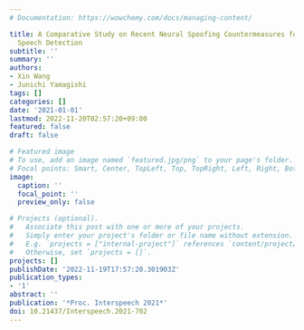 ```yaml
---
# Documentation: https://wowchemy.com/docs/managing-content/

title: A Comparative Study on Recent Neural Spoofing Countermeasures for Synthetic
  Speech Detection
subtitle: ''
summary: ''
authors:
- Xin Wang
- Junichi Yamagishi
tags: []
categories: []
date: '2021-01-01'
lastmod: 2022-11-20T02:57:20+09:00
featured: false
draft: false

# Featured image
# To use, add an image named `featured.jpg/png` to your page's folder.
# Focal points: Smart, Center, TopLeft, Top, TopRight, Left, Right, BottomLeft, Bottom, BottomRight.
image:
  caption: ''
  focal_point: ''
  preview_only: false

# Projects (optional).
#   Associate this post with one or more of your projects.
#   Simply enter your project's folder or file name without extension.
#   E.g. `projects = ["internal-project"]` references `content/project/deep-learning/index.md`.
#   Otherwise, set `projects = []`.
projects: []
publishDate: '2022-11-19T17:57:20.301903Z'
publication_types:
- '1'
abstract: ''
publication: '*Proc. Interspeech 2021*'
doi: 10.21437/Interspeech.2021-702
---
```

